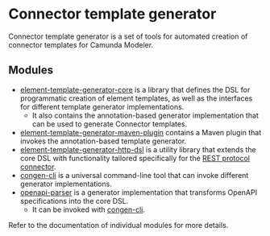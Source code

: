 # Connector template generator

Connector template generator is a set of tools for automated creation of connector templates for Camunda Modeler.

## Modules

- [element-template-generator-core](core) is a library that defines the DSL for programmatic creation of element templates,
as well as the interfaces for different template generator implementations.
  - It also contains the annotation-based generator implementation that can be used to generate Connector templates.
- [element-template-generator-maven-plugin](maven-plugin) contains a Maven plugin that invokes the annotation-based template generator.
- [element-template-generator-http-dsl](http-dsl) is a utility library that extends the core DSL with functionality tailored specifically for the [REST protocol connector](../connectors/http/rest).
- [congen-cli](congen-cli) is a universal command-line tool that can invoke different generator implementations.
- [openapi-parser](openapi-parser) is a generator implementation that transforms OpenAPI specifications into the core DSL.
  - It can be invoked with [congen-cli](congen-cli).

Refer to the documentation of individual modules for more details.
